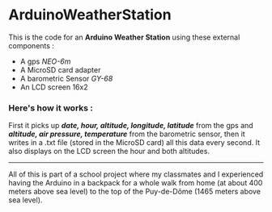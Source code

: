 # ArduinoWeatherStation

This is the code for an **Arduino Weather Station** using these external components :
- A gps *NEO-6m*
- A MicroSD card adapter
- A barometric Sensor *GY-68*
- An LCD screen 16x2

### Here's how it works :

First it picks up ***date, hour, altitude, longitude, latitude*** from the gps and ***altitude, air pressure, temperature*** from the barometric sensor, then it
writes in a .txt file (stored in the MicroSD card) all this data every second. It also displays on the LCD screen the hour and both altitudes.
***

All of this is part of a school project where my classmates and I experienced having the Arduino in a backpack for a whole walk from home (at about 400 meters 
above sea level) to the top of the Puy-de-Dôme (1465 meters above sea level).
